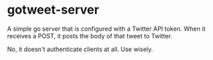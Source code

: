 gotweet-server
==============

A simple go server that is configured with a Twitter API token.  When it
receives a POST, it posts the body of that tweet to Twitter.

No, it doesn't authenticate clients at all.  Use wisely.
